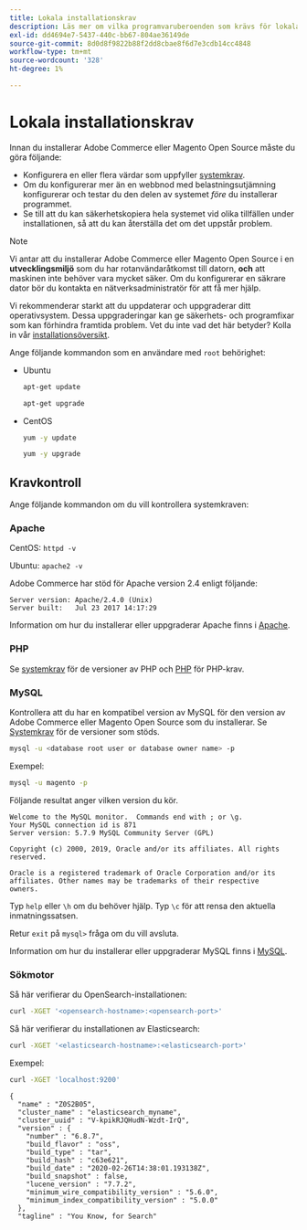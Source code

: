 ```yaml
---
title: Lokala installationskrav
description: Läs mer om vilka programvaruberoenden som krävs för lokala installationer av Adobe Commerce.
exl-id: dd4694e7-5437-440c-bb67-804ae36149de
source-git-commit: 8d0d8f9822b88f2dd8cbae8f6d7e3cdb14cc4848
workflow-type: tm+mt
source-wordcount: '328'
ht-degree: 1%

---
```


# Lokala installationskrav

Innan du installerar Adobe Commerce eller Magento Open Source måste du göra följande:

* Konfigurera en eller flera värdar som uppfyller [systemkrav](../system-requirements.md).
* Om du konfigurerar mer än en webbnod med belastningsutjämning konfigurerar och testar du den delen av systemet _före_ du installerar programmet.
* Se till att du kan säkerhetskopiera hela systemet vid olika tillfällen under installationen, så att du kan återställa det om det uppstår problem.

>[!NOTE]
>
>Vi antar att du installerar Adobe Commerce eller Magento Open Source i en **utvecklingsmiljö** som du har rotanvändaråtkomst till datorn, **och** att maskinen inte behöver vara mycket säker. Om du konfigurerar en säkrare dator bör du kontakta en nätverksadministratör för att få mer hjälp.

Vi rekommenderar starkt att du uppdaterar och uppgraderar ditt operativsystem. Dessa uppgraderingar kan ge säkerhets- och programfixar som kan förhindra framtida problem. Vet du inte vad det här betyder? Kolla in vår [installationsöversikt](../overview.md).

Ange följande kommandon som en användare med `root` behörighet:

* Ubuntu

  ```bash
  apt-get update
  ```

  ```bash
  apt-get upgrade
  ```

* CentOS

  ```bash
  yum -y update
  ```

  ```bash
  yum -y upgrade
  ```

## Kravkontroll

Ange följande kommandon om du vill kontrollera systemkraven:

### Apache

CentOS: `httpd -v`

Ubuntu: `apache2 -v`

Adobe Commerce har stöd för Apache version 2.4 enligt följande:

```terminal
Server version: Apache/2.4.0 (Unix)
Server built:   Jul 23 2017 14:17:29
```

Information om hur du installerar eller uppgraderar Apache finns i [Apache](web-server/apache.md).

### PHP

Se [systemkrav](../system-requirements.md) för de versioner av PHP och [PHP](../system-requirements.md#php-settings) för PHP-krav.

### MySQL

Kontrollera att du har en kompatibel version av MySQL för den version av Adobe Commerce eller Magento Open Source som du installerar. Se [Systemkrav](../system-requirements.md) för de versioner som stöds.

```bash
mysql -u <database root user or database owner name> -p
```

Exempel:

```bash
mysql -u magento -p
```

Följande resultat anger vilken version du kör.

```terminal
Welcome to the MySQL monitor.  Commands end with ; or \g.
Your MySQL connection id is 871
Server version: 5.7.9 MySQL Community Server (GPL)

Copyright (c) 2000, 2019, Oracle and/or its affiliates. All rights reserved.

Oracle is a registered trademark of Oracle Corporation and/or its
affiliates. Other names may be trademarks of their respective
owners.
```

Typ `help` eller `\h` om du behöver hjälp. Typ `\c` för att rensa den aktuella inmatningssatsen.

Retur `exit` på `mysql>` fråga om du vill avsluta.

Information om hur du installerar eller uppgraderar MySQL finns i [MySQL](database/mysql.md).

### Sökmotor

Så här verifierar du OpenSearch-installationen:

```bash
curl -XGET '<opensearch-hostname>:<opensearch-port>'
```

Så här verifierar du installationen av Elasticsearch:

```bash
curl -XGET '<elasticsearch-hostname>:<elasticsearch-port>'
```

Exempel:

```bash
curl -XGET 'localhost:9200'
```

```terminal
{
  "name" : "Z0S2B05",
  "cluster_name" : "elasticsearch_myname",
  "cluster_uuid" : "V-kpikRJQHudN-Wzdt-IrQ",
  "version" : {
    "number" : "6.8.7",
    "build_flavor" : "oss",
    "build_type" : "tar",
    "build_hash" : "c63e621",
    "build_date" : "2020-02-26T14:38:01.193138Z",
    "build_snapshot" : false,
    "lucene_version" : "7.7.2",
    "minimum_wire_compatibility_version" : "5.6.0",
    "minimum_index_compatibility_version" : "5.0.0"
  },
  "tagline" : "You Know, for Search"
```
